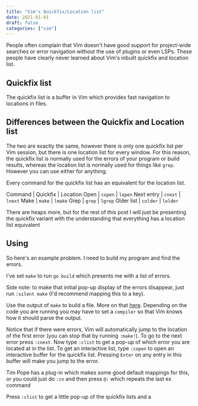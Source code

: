 ```yaml
---
title: "Vim's Quickfix/Location list"
date: 2021-01-01
draft: false
categories: ["vim"]
---
```


People often complain that Vim doesn't have good support for project-wide searches or error navigation without the use of plugins or even LSPs. These people have clearly never learned about Vim's inbuilt quickfix and location list.


## Quickfix list

The quickfix list is a buffer in Vim which provides fast navigation to locations in files. 


## Differences between the Quickfix and Location list

The two are exactly the same, however there is only one quickfix list per Vim session, but there is one location list for every window. For this reason, the quickfix list is normally used for the errors of your program or build results, whereas the location list is normally used for things like `grep`. However you can use either for anything.

Every command for the quickfix list has an equivalent for the location list. 

Command | Quickfix | Location 
Open | `copen` | `lopen`
Next entry | `cnext` | `lnext`
Make | `make` | `lmake`
Grep | `grep` | `lgrep`
Older list | `colder` | `lolder`

There are heaps more, but for the rest of this post I will just be presenting the quickfix variant with the understanding that everything has a location list equivalent

## Using

So here's an example problem. I need to build my program and find the errors.

I've set `make` to run `go build` which presents me with a list of errors. 

Side note: to make that initial pop-up display of the errors disappear, just run `:silent make` (I'd recommend mapping this to a key).

Use the output of `make` to build a file. More on that [here](). Depending on the code you are running you may have to set a `compiler` so that Vim knows how it should parse the output. 

Notice that if there were errors, Vim will automatically jump to the location of the first error (you can stop that by running `:make!`). To go to the next error press `:cnext`. Now type `:clist` to get a pop-up of which error you are located at in the list. To get an interactive list, type `:copen` to open an interactive buffer for the quickfix list. Pressing `Enter` on any entry in this buffer will make you jump to the error.

Tim Pope has a plug-in which makes some good default mappings for this, or you could just do `:cn` and then press `@:` which repeats the last ex command

Press `:clist` to get a little pop-up of the quickfix lists and a 

